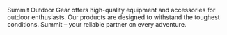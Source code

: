 Summit Outdoor Gear offers high-quality equipment and accessories for outdoor enthusiasts. Our products are designed to withstand the toughest conditions. Summit – your reliable partner on every adventure.

